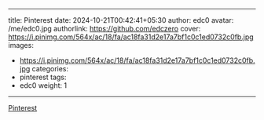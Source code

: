 
---
title: Pinterest
date: 2024-10-21T00:42:41+05:30
author: edc0
avatar: /me/edc0.jpg
authorlink: https://github.com/edczero
cover: https://i.pinimg.com/564x/ac/18/fa/ac18fa31d2e17a7bf1c0c1ed0732c0fb.jpg
images:
   - https://i.pinimg.com/564x/ac/18/fa/ac18fa31d2e17a7bf1c0c1ed0732c0fb.jpg
categories:
  - pinterest
tags:
  - edc0
weight: 1
---

<!--more-->

[Pinterest](https://in.pinterest.com/pin/91901648639828742/)

	